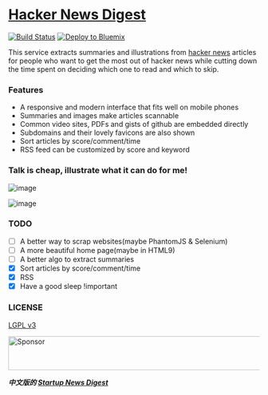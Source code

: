 [Hacker News Digest](http://hackernews.betacat.io/)
==================

[![Build Status](https://travis-ci.org/polyrabbit/hacker-news-digest.svg?branch=master)](https://travis-ci.org/polyrabbit/hacker-news-digest)
[![Deploy to Bluemix](https://bluemix.net/deploy/button.png)](https://bluemix.net/deploy?repository=https://github.com/polyrabbit/hacker-news-digest)

This service extracts summaries and illustrations from [hacker news](https://news.ycombinator.com/) articles for people who want to get the most out of hacker news while cutting down the time spent on deciding which one to read and which to skip.

### Features
* A responsive and modern interface that fits well on mobile phones
* Summaries and images make articles scannable
* Common video sites, PDFs and gists of github are embedded directly
* Subdomains and their lovely favicons are also shown
* Sort articles by score/comment/time
* RSS feed can be customized by score and keyword

### Talk is cheap, illustrate what it can do for me!

![image](https://cloud.githubusercontent.com/assets/2657334/5331788/076bdcae-7e75-11e4-8b85-6d1210af4ab0.png)

![image](https://cloud.githubusercontent.com/assets/2657334/5331787/076634b6-7e75-11e4-9269-90b9a83f8f13.png)

### TODO
- [ ] A better way to scrap websites(maybe PhantomJS & Selenium)
- [ ] A more beautiful home page(maybe in HTML9)
- [ ] A better algo to extract summaries
- [X] Sort articles by score/comment/time
- [X] RSS
- [X] Have a good sleep !important

### LICENSE
[LGPL v3](LICENSE-lgpl-3.0.txt)

<a target='_blank' rel='nofollow' href='https://app.codesponsor.io/link/G8ZV529iq7CuaDw7NF5Qfy7h/polyrabbit/hacker-news-digest'>
  <img alt='Sponsor' width='888' height='68' src='https://app.codesponsor.io/embed/G8ZV529iq7CuaDw7NF5Qfy7h/polyrabbit/hacker-news-digest.svg' />
</a>

***中文版的 [Startup News Digest](http://hackernews.betacat.io/startupnews)***

